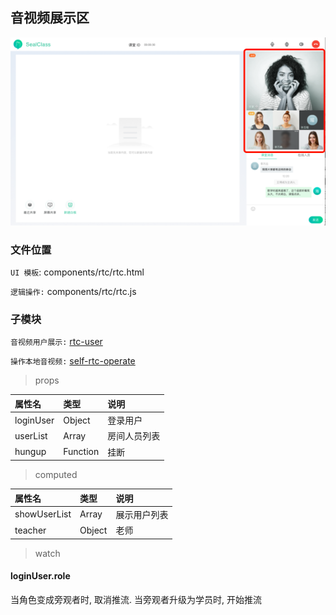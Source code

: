 ## 音视频展示区

![image](../image/rtc.png)

### 文件位置

`UI 模板`: components/rtc/rtc.html

`逻辑操作:` components/rtc/rtc.js

### 子模块

`音视频用户展示:` [rtc-user](./rtc/rtc-user.md)

`操作本地音视频:` [self-rtc-operate](./rtc/self-user-operate.md)

> props

|  属性名      | 类型     | 说明     |
| :---------- | :------- | :------- |
| loginUser | Object |  登录用户 |
| userList |  Array | 房间人员列表 |
| hungup |  Function | 挂断 |

> computed

|  属性名      | 类型     | 说明     |
| :---------- | :------- | :------- |
| showUserList | Array |  展示用户列表 |
| teacher |  Object | 老师 |

> watch

#### loginUser.role

当角色变成旁观者时, 取消推流. 当旁观者升级为学员时, 开始推流